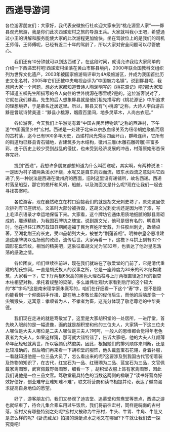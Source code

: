 # 西递导游词  
各位游客朋友们：大家好，我代表安徽旅行社欢迎大家来到“桃花源里人家”——黟县观光旅游，我是你们此次西递宏村之旅的导游王兵。大家就叫我小王吧，希望通过小王的讲解和服务能使大家的此次游程更加愉快。坐在驾驶位上的是我们的司机王师傅，王师傅呢，已经有近二十年的驾龄了，所以大家对安全问题可以尽管放心。  

　　我们还有10分钟就可以到达西递了，在这段时间，就请允许我给大家简单的介绍一下西递宏村吧!西递宏村坐落在黄山市黟县境内，2000年联合国教科文组织列为世界文化遗产，2003年被国家旅游局评审为4A级旅游区，并成为我国首批历史文化名村，2005年它们还被中央电视台评为“中国魅力名镇”。说到黟县呢，我想问大家一个问题，想必大家都知道晋诗人陶渊明写的《桃花源记》吧?那大家知不知道五柳先生所描写的令人向往的世外桃源在哪里呢?是的，这位游客说对了，它就在我们黟县。先生的后人想象黟县就是他们祖先描写的《桃花源记》中所追求的理想境界，于是慕名迁居这里。所以，黟县又有“小桃源”之称，大诗人李白游古黟是曾赋诗赞美道：“黟县小桃源，烟霞百里间，地多灵草木，人尚古衣冠。”  

　　各位游客，今天我们上午游览有着“中国古民居博物馆”之称的西递村，下午游“中国画里乡村”宏村。西递是一处建于北宋以宗族血缘关系为纽带胡姓聚族而居的古村落，迄今已有900多年历史，西递村风光秀丽四面环山，群峰连绵，它所有的街道均已黟县青石铺地，古建筑多为木结构，徽州三雕(木雕石雕砖雕)丰富多彩，由于历史上较少受到战乱的侵扰，也未受到经济发展的冲击，村落原始形态保存完好。  

　　提到“西递”，我想许多朋友都想知道为什么叫西递呢，其实啊，有两种说法：一是因为村子被两条溪水环绕，水呢又是自东向西而流，取东水西流之意就叫它西递了;另一种说法是西递在徽州府的西面，旧时这里设有递铺所，故名西递。西递村落呈船型，那它的桅杆和风帆，船舱，以及海面又是什么呢?现在让我们一起去寻找答案吧。  

　　各位游客，现在巍然屹立在村口迎接我们的就是胡文光刺史坊了，原先这里依次排列有13座牌坊，文革时大部分被拆毁，这胡文光刺史坊还是因为喷了漆，写上毛泽东语录才幸运地保留下来。大家看，这个牌坊它通体用质地细腻的黟县青砌成的，雕琢精绝，为我国石牌坊之瑰宝。说到胡文光，他可是很有名的，明嘉靖时，他在担任江西万载知县期间造福于民为百姓所爱戴，升任胶州刺史，政绩卓著，至湖北荆王府长史，受四品朝列大夫，被誉为“荆藩首相”。明神宗皇帝恩准建造这座牌坊以弘扬他的政绩，流传后世。大家再看一下，这檐下斗拱上刻有32个圆形花盘饰纹，相当的精美吧，这象征着胡文光为官32年，也表达了他对皇恩浩荡的感激之情。  

　　各位团友，咱们继续往前进，现在我们就站在了敬爱堂的门前了，它是清代重建的胡氏宗祠，一直是胡氏族人的议事之所，它是一座跨度为30米的砖木结构建筑，大家看一下，它下厅两根6米高的黑色大理石柱与上厅两根直径近2尺的银杏木柱相望对称，承托着规整的梁架，多么雄伟壮观!大家看到后厅的这个硕大的“孝”字吗?这是南宋理学家朱熹写的，咱们在仔细看一下这个“寿”字，是不是隐约能看到一个仰面拱手作揖、跪在地上孝敬长辈的俊俏后生，而他的后脑却像一个尖嘴猴头，这寓意：孝顺者为人，不孝者为畜，这充分体现了敬老尊老的中华美德。  

　　我们现在走进的就是笃敬堂了，这里是大家胡积堂的一处居所，一进厅堂，首先映入眼前的是一幅遗像，画的就是胡积堂和他的三位夫人，大家猜一下这三位夫人哪位是大夫人哪位是二夫人哪位是三夫人?呵呵，一般人的思维都会觉得年老色衰者为大夫人，如果这样猜，那可就大错特错了，告诉大家吧，他的大夫人红颜薄命年纪轻轻就离世，所以容颜仍然俊美，因此，根据她们的排列顺序来判断，还是比较准确的，然后咱们再来看一下胡积堂的服饰，他头戴蓝宝石花翎，身着补服，一看就知道他是一位三品大员了，怎么看出来的呢?这要涉及到我国古代官衔着装及饰物的知识了，在古代，红宝石为一品、红珊瑚为二品、蓝宝石为三品，文官佩戴家禽图案，武官佩戴野兽图案，细看一下 ，胡积堂衣服上饰有家禽图案，因此我们说他是一位三品文官。笃敬堂最具特色的当数这两侧的楹联了“读书好营商好效好便好，创业难守业难知难不难”，联文将营商和读书相提并论，表达了徽商渴求提高自身地位的愿望。  

　　好了，游客朋友们，我们又参观了迪吉堂、追慕堂和鸳鸯堂等景点，西递之游也就结束了，待会儿集合乘车用过午饭后，我们将前往宏村，同样是皖南的古村落，宏村又有哪些特别之处呢?宏村又被称为牛形村，牛头、牛胃、牛角、牛肚又是怎么样的呢?《卧虎藏龙》拍摄的蜻蜓点水之地又在哪里?下午就让我们去一探究竟吧!  

